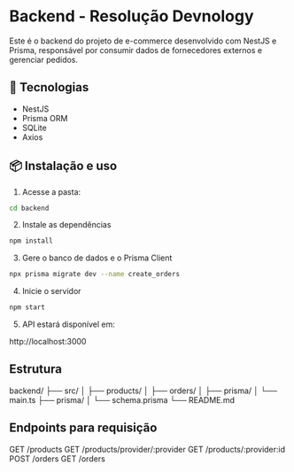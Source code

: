 # Backend - Resolução Devnology

Este é o backend do projeto de e-commerce desenvolvido com NestJS e Prisma, responsável por consumir dados de fornecedores externos e gerenciar pedidos.

## 🚀 Tecnologias

- NestJS
- Prisma ORM
- SQLite
- Axios

## 📦 Instalação e uso

1. Acesse a pasta:

```bash
cd backend
```

2. Instale as dependências

```bash
npm install
```

3. Gere o banco de dados e o Prisma Client

```bash
npx prisma migrate dev --name create_orders
```

4. Inicie o servidor

```bash
npm start
```

5. API estará disponível em:

http://localhost:3000

## Estrutura

backend/
├── src/
│   ├── products/
│   ├── orders/
│   ├── prisma/
│   └── main.ts
├── prisma/
│   └── schema.prisma
└── README.md

## Endpoints para requisição

GET /products
GET /products/provider/:provider
GET /products/:provider:id
POST /orders
GET /orders